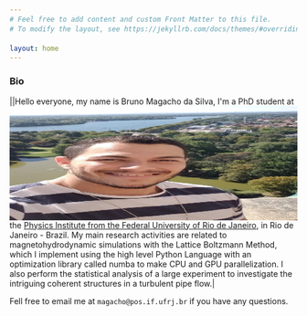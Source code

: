 ```yaml
---
# Feel free to add content and custom Front Matter to this file.
# To modify the layout, see https://jekyllrb.com/docs/themes/#overriding-theme-defaults

layout: home
---
```


### Bio

|<img align="left" width="1500" height="200" src="/assets/img/fotoalemanha.jpg">|Hello everyone, my name is Bruno Magacho da Silva, I'm a PhD student at the [Physics Institute from the Federal University of Rio de Janeiro](https://www.if.ufrj.br/), in Rio de Janeiro - Brazil. My main research activities are related to magnetohydrodynamic simulations with the Lattice Boltzmann Method, which I implement using the high level Python Language with an optimization library called numba to make CPU and GPU parallelization. I also perform the statistical analysis of a large experiment to investigate the intriguing coherent structures in a turbulent pipe flow.|

 



Fell free to email me at `magacho@pos.if.ufrj.br` if you have any questions.